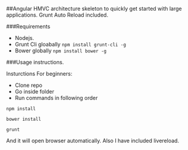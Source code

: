 ##Angular HMVC architecture skeleton to quickly get started with large applications. Grunt Auto Reload included.

###Requirements

- Nodejs.
- Grunt Cli gloabally `npm install grunt-cli -g`
- Bower globally `npm install bower -g`


###Usage instructions.

Insturctions For beginners:

- Clone repo
- Go inside folder
- Run commands in following order

`npm install`

`bower install`

`grunt`

And it will open browser automatically. Also I have included livereload.
